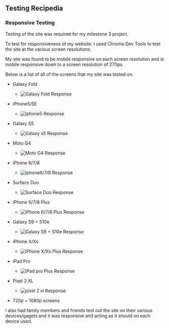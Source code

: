 ## Testing Recipedia

### Responsive Testing

Testing of the site was required for my milestone 3 project.

To test for responsiveness of my website. I used Chrome Dev Tools to test the site at the various screen resolutions.

My site was found to be mobile responsive on each screen resolution and is mobile responsive down to a screen resolution of 270px.

Below is a list of all of the screens that my site was tested on.

* Galaxy Fold
    * ![Galaxy Fold Response]()

* iPhone5/SE
    * ![iphone5 Response]()

* Galaxy S5
    * ![Galaxy s5 Response]()

* Moto G4
    * ![Moto G4 Response]()

* iPhone 6/7/8
    * ![iphone6/7/8 Response]()

* Surface Duo
    * ![Surface Duo Response]()

* iPhone 6/7/8 Plus
    * ![iPhone 6/7/8 Plus Response]()

* Galaxy S9 + S10e
    * ![Galaxy S9 + S10e Response]()

* iPhone X/Xs
    * ![iPhone X/Xs Plus Response]()

* iPad Pro
    * ![iPad pro Plus Response]()

* Pixel 2 XL
    * ![pixel 2 xl Response]()

* 720p + 1080p screens

I also had family members and friends test out the site on their various devices/gagets and it was responsive and acting as it should on each device used.